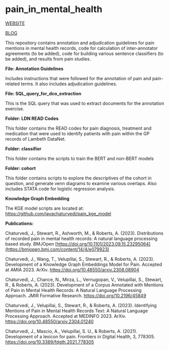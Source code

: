 # pain_in_mental_health


[WEBSITE](https://sites.google.com/view/pain-mental-health/)

[BLOG](https://www.maudsleybrc.nihr.ac.uk/posts/2023/august/identifying-mentions-of-pain-in-mental-health-records-text-a-natural-language-processing-approach/)


This repository contains annotation and adjudication guidelines for pain mentions in mental health records, code for calculation of inter-annotator agreements (to be added), code for building various sentence classifiers (to be added), and results from pain studies.

**File: Annotation Guidelines**

Includes instructions that were followed for the annotation of pain and pain-related terms. 
It also includes adjudication guidelines.

**File: SQL_query_for_dco_extraction**

This is the SQL query that was used to extract documents for the annotation exercise.

**Folder: LDN READ Codes**

This folder contains the READ codes for pain diagnosis, treatment and medication that were used to identify patients with pain within the GP records of Lambeth DataNet.

**Folder: classifier**

This folder contains the scripts to train the BERT and non-BERT models

**Folder: cohort**

This folder contains scripts to explore the descriptives of the cohort in question, and generate venn diagrams to examine various overlaps. Also includes STATA code for logistic regression analysis.

**Knowledge Graph Embedding**

The KGE model scripts are located at: https://github.com/jayachaturvedi/pain_kge_model

**Publications:**

Chaturvedi, J., Stewart, R., Ashworth, M., & Roberts, A. (2023). Distributions of recorded pain in mental health records: A natural language processing based study. BMJOpen [https://doi.org/10.1101/2023.09.15.23295064](https://bmjopen.bmj.com/content/14/4/e079923)

Chaturvedi, J., Wang, T., Velupillai, S., Stewart, R., & Roberts, A. (2023). Development of a Knowledge Graph Embeddings Model for Pain. Accepted at AMIA 2023. ArXiv. https://doi.org/10.48550/arxiv.2308.08904

Chaturvedi, J., Chance, N., Mirza, L., Vernugopan, V., Velupillai, S., Stewart, R., & Roberts, A. (2023). Development of a Corpus Annotated with Mentions of Pain in Mental Health Records: A Natural Language Processing Approach. JMIR Formative Research. https://doi.org/10.2196/45849

Chaturvedi, J., Velupillai, S., Stewart, R., & Roberts, A. (2023). Identifying Mentions of Pain in Mental Health Records Text: A Natural Language Processing Approach. Accepted at MEDINFO 2023. ArXiv. https://doi.org/10.48550/arxiv.2304.01240

Chaturvedi, J., Mascio, A., Velupillai, S. U., & Roberts, A. (2021). Development of a lexicon for pain. Frontiers in Digital Health, 3, 778305. https://doi.org/10.3389/fdgth.2021.778305



